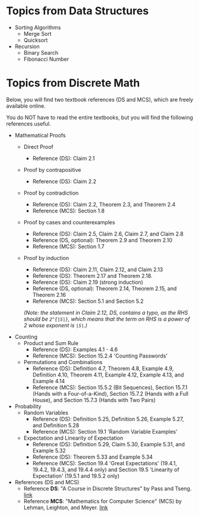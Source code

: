 # Topics from Data Structures
- Sorting Algorithms
  - Merge Sort
  - Quicksort
- Recursion
  - Binary Search
  - Fibonacci Number

# Topics from Discrete Math

Below, you will find two textbook references (DS and MCS), which are freely available online.

You do NOT have to read the entire textbooks, but you will find the following references useful.

- Mathematical Proofs
  - Direct Proof 
    - Reference (DS): Claim 2.1
  - Proof by contrapositive 
    - Reference (DS): Claim 2.2
  - Proof by contradiction 
    - Reference (DS): Claim 2.2, Theorem 2.3, and Theorem 2.4
    - Reference (MCS): Section 1.8
  - Proof by cases and counterexamples
    - Reference (DS): Claim 2.5, Claim 2.6, Claim 2.7, and Claim 2.8
    - Reference (DS, optional): Theorem 2.9 and Theorem 2.10
    - Reference (MCS): Section 1.7
  - Proof by induction
    - Reference (DS): Claim 2.11, Claim 2.12, and Claim 2.13     
    - Reference (DS): Theorem 2.17 and Theorem 2.18.
    - Reference (DS): Claim 2.19 (strong induction)
    - Reference (DS, optional): Theorem 2.14, Theorem 2.15, and Theorem 2.16
    - Reference (MCS): Section 5.1 and Section 5.2
    
    *(Note: the statement in Claim 2.12, DS, contains a typo, as the RHS should be `2^{|S|}`, which means that the term on RHS is a power of 2 whose exponent is `|S|`.)*
- Counting    
  - Product and Sum Rule
    - Reference (DS): Examples 4.1 - 4.6
    - Reference (MCS): Section 15.2.4 'Counting Passwords'
  - Permutations and Combinations
    - Reference (DS): Definition 4.7, Theorem 4.8, Example 4.9, Definition 4.10, Theorem 4.11, Example 4.12, Example 4.13, and Example 4.14
    - Reference (MCS): Section 15.5.2 (Bit Sequences), Section 15.7.1 (Hands with a Four-of-a-Kind), Section 15.7.2 (Hands with a Full House), and Section 15.7.3 (Hands with Two Pairs)
- Probability
  - Random Variables
    - Reference (DS): Definition 5.25, Definition 5.26, Example 5.27, and Definition 5.28
    - Reference (MCS): Section 19.1 'Random Variable Examples'
  - Expectation and Linearity of Expectation
    - Reference (DS): Definition 5.29, Claim 5.30, Example 5.31, and Example 5.32
    - Reference (DS): Theorem 5.33 and Example 5.34
    - Reference (MCS): Section 19.4 'Great Expectations' (19.4.1, 19.4.2, 19.4.3, and 19.4.4 only) and Section 19.5 'Linearity of Expectation' (19.5.1 and 19.5.2 only)
- References (DS and MCS)  
  - Reference **DS**: "A Course in Discrete Structures" by Pass and Tseng. [link](https://courses.cs.cornell.edu/cs2800/2017sp/handouts/pass_tseng_discmath.pdf)
  - Reference **MCS**: "Mathematics for Computer Science" (MCS) by Lehman, Leighton, and Meyer. [link](https://courses.cs.cornell.edu/cs2800/2017fa/handouts/mcs.pdf)

